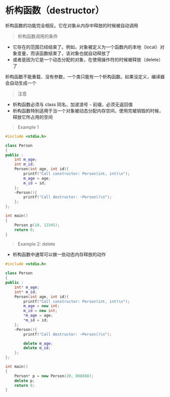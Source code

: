 

&emsp;&emsp;
# 析构函数（destructor）
析构函数的功能完全相反。它在对象从内存中释放的时候被自动调用
>析构函数调用的条件
- 它存在的范围已经结束了。例如，对象被定义为一个函数内的本地（local）对象变量，而该函数结束了，该对象也就自动释放了
- 或者是因为它是一个动态分配的对象，在使用操作符的时候被释放（delete）了

析构函数不能重载、没有参数，一个类只能有一个析构函数。如果没定义，编译器会自动生成一个

>注意
- 析构函数必须与 class 同名，加波浪号 `~` 前缀，必须无返回值
- 析构函数特别适用于当一个对象被动态分配内存空间，使用完被销毁的时候，释放它所占用的空间

>Example 1
```c++
#include <stdio.h>

class Person
{
public :
    int m_age;
    int m_id;
    Person(int age, int id){
        printf("Call constructor: Person(int, int)\n");
        m_age = age;
        m_id = id;
    };
    ~Person(){
        printf("Call destructor: ~Person()\n");
    };
};

int main()
{
    Person p(10, 12345);
    return 0;
}
```

>Example 2: delete
- 析构函数中通常可以做一些动态内存释放的动作
```c++
#include <stdio.h>

class Person
{
public :
    int* m_age;
    int* m_id;
    Person(int age, int id){
        printf("Call constructor: Person(int, int)\n");
        m_age = new int;
        m_id = new int;
        *m_age = age;
        *m_id = id;
    };
    ~Person(){
        printf("Call destructor: ~Person()\n");

        delete m_age;
        delete m_id;
    };
};

int main()
{
    Person* p = new Person(20, 888888);
    delete p;
    return 0;
}
```
